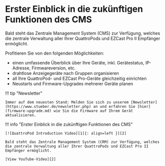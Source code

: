 # Erster Einblick in die zukünftigen Funktionen des CMS

Bald steht das Zentrale Management System (CMS) zur Verfügung, welches die zentrale Verwaltung aller Ihrer QuattroPods und EZCast Pro II Empfänger ermöglicht.

Profitieren Sie von den folgenden Möglichkeiten:

 * einen umfassende Überblick über Ihre Geräte, inkl. Gerätestatus, IP-Adresse, Firmwareversion, etc.
 * drahtlose Anzeigegeräte nach Gruppen organisieren
 * all Ihre QuattroPod- und EZCast Pro-Geräte gleichzeitig einrichten
 * Neustarts und Firmware-Upgrades mehrerer Geräte planen

!!! tip "Newsletter"

    Immer auf dem neuesten Stand: Melden Sie sich zu unserem [Newsletter](https://www.stueber.de/newsletter.php) an und erfahren Sie [hier](firmware-upgrade.md) wie Sie die Firmware auf Ihrem Gerät aktualisieren.
	
!!! info "Erster Einblick in die zukünftigen Funktionen des CMS"

    [![QuattroPod Introduction Video][1]{: align=left }][2]
	
	Bald steht das Zentrale Management System (CRM) zur Verfügung, welches die zentrale Verwaltung aller Ihrer QuattroPods und EZCast Pro II Empfänger ermöglicht.
	
	[View YouTube-Video][2]

  [1]: /assets/img/thumbnail.video.cms.png
  [2]: https://youtu.be/Gr1HSE8Keso